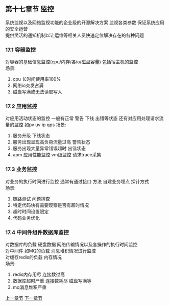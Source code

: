 ## 第十七章节 监控
系统监视以及网络监视功能的企业级的开源解决方案 监视各类参数 保证系统应用的安全运营  
提供灵活的通知机制以让运维等相关人员快速定位解决存在的各种问题 

### 17.1 容器监控
对容器的基础信息监控(cpu/内存/各io/磁盘容量) 包括宿主机的监控  
场景:  
1) cpu 长时间使用率100%  
2) 网络io突发占满  
3) 磁盘写满或无法读取写入

### 17.2 应用监控
对应用活动状态的监控 一般有正常 警告 下线 出错等状态 还有对应用处理请求流量的监控  如pv uv ip qps 
场景:  
1) 服务升级 下线状态  
2) 服务出现呈现高负荷流量过高 警告状态  
3) 服务出现大量异常错误超时 出错状态  
4) apm 应用性能监控 vm级监控 请求trace采集

### 17.3 业务监控
对业务的执行时间进行监控 通常有通过接口 方法 自建业务埋点 探针方式  
场景:  
1) 链路测试 问题排查  
2) 特定代码块有需要观察是否有超时情况  
3) 超时时间设置限定  
4) 代码业务优化

### 17.4 中间件组件数据库监控
对数据库的负载 硬盘数据 网络传输情况以及各操作的执行时间监控  
对中间件 如MQ的负载 消息堆积情况进行监控  
对缓存redis的负载 内存情况  
场景:   
1) redis内存用尽 连接数过高  
2) 数据库超时严重 连接数耗尽 磁盘写满等  
3) mq消息堆积严重  


 <a href="subject-16.md">上一章节</a>  <a href="subject-18.md">下一章节</a>